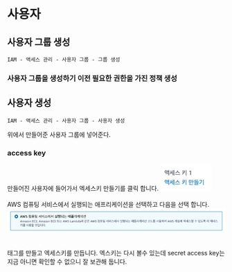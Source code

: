 # 사용자

## 사용자 그룹 생성

`IAM - 액세스 관리 - 사용자 그룹 - 그룹 생성`

### 사용자 그룹을 생성하기 이전 필요한 권한을 가진 정책 생성

<LinkNewTab href="/aws/iam/access-management/policy" text="Code Deploy를 위한 정책 생성" style="margin: 16px 0"></LinkNewTab>

## 사용자 생성

`IAM - 액세스 관리 - 사용자 그룹 - 사용자 생성`

위에서 만들어준 사용자 그룹에 넣어준다.

### access key

만들어진 사용자에 들어가서 엑세스키 만들기를 클릭 합니다.
![](2024-03-29-17-26-12.png)<br/><br/>
AWS 컴퓨팅 서비스에서 실행되는 애프리케이션을 선택하고 다음을 선택 합니다.
![](2024-03-29-17-26-48.png)<br/><br/>

태그를 만들고 엑세스키를 만듭니다.
엑스키는 다시 볼수 있는데 secret access key는 지금 아니면 확인할 수 없으니 잘 보관해 둡니다.

